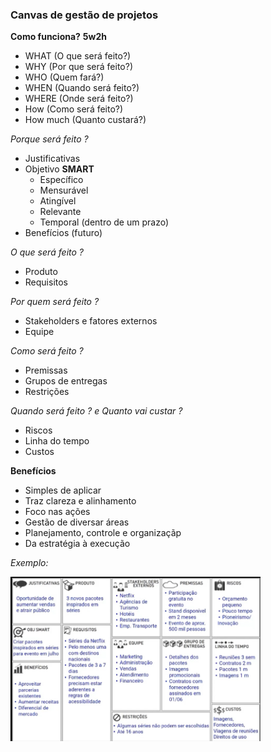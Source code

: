 ### Canvas de gestão de projetos 

**Como funciona?** __5w2h__
- WHAT (O que será feito?)
- WHY (Por que será feito?)
- WHO (Quem fará?)
- WHEN (Quando será feito?)
- WHERE (Onde será feito?)
- How (Como será feito?)
- How much (Quanto custará?)


*Porque será feito ?*
- Justificativas 
- Objetivo **SMART** 
  - Específico
  - Mensurável
  - Atingível
  - Relevante
  - Temporal (dentro de um prazo)
- Benefícios (futuro)

*O que será feito ?*
- Produto
- Requisitos 

*Por quem será feito ?*
- Stakeholders e fatores externos
- Equipe 

*Como será feito ?*
- Premissas
- Grupos de entregas
- Restrições

*Quando será feito ? e Quanto vai custar ?*
- Riscos
- Linha do tempo 
- Custos

**Benefícios**
- Simples de aplicar 
- Traz clareza e alinhamento
- Foco nas ações
- Gestão de diversar áreas
- Planejamento, controle e organizaçãp
- Da estratégia à execução

*Exemplo:*

<img src="./example-project-management-canvas.jpg" alt="5w2h" width="400"/>